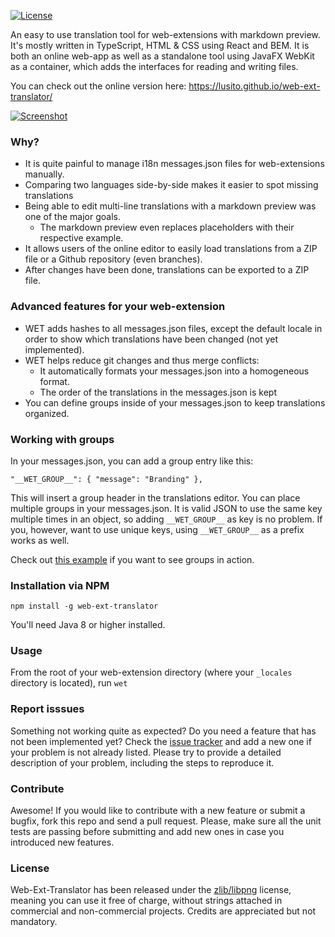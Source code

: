 [![License](https://img.shields.io/badge/License-zlib/libpng-blue.svg)](https://github.com/Lusito/web-ext-translator/blob/master/LICENSE)

An easy to use translation tool for web-extensions with markdown preview.
It's mostly written in TypeScript, HTML & CSS using React and BEM.
It is both an online web-app as well as a standalone tool using JavaFX WebKit as a container, which adds the interfaces for reading and writing files.

You can check out the online version here: https://lusito.github.io/web-ext-translator/

[![Screenshot](https://raw.githubusercontent.com/Lusito/web-ext-translator/master/screenshot.png)](https://raw.githubusercontent.com/Lusito/web-ext-translator/master/screenshot.png)

### Why?

- It is quite painful to manage i18n messages.json files for web-extensions manually.
- Comparing two languages side-by-side makes it easier to spot missing translations
- Being able to edit multi-line translations with a markdown preview was one of the major goals.
  - The markdown preview even replaces placeholders with their respective example.
- It allows users of the online editor to easily load translations from a ZIP file or a Github repository (even branches).
- After changes have been done, translations can be exported to a ZIP file.

### Advanced features for your web-extension

- WET adds hashes to all messages.json files, except the default locale in order to show which translations have been changed (not yet implemented).
- WET helps reduce git changes and thus merge conflicts:
  - It automatically formats your messages.json into a homogeneous format.
  - The order of the translations in the messages.json is kept
- You can define groups inside of your messages.json to keep translations organized.

### Working with groups

In your messages.json, you can add a group entry like this:

```"__WET_GROUP__": { "message": "Branding" },```

This will insert a group header in the translations editor. You can place multiple groups in your messages.json. It is valid JSON to use the same key multiple times in an object, so adding `__WET_GROUP__` as key is no problem. If you, however, want to use unique keys, using `__WET_GROUP__` as a prefix works as well.

Check out [this example](https://lusito.github.io/web-ext-translator/?gh=https://github.com/lusito/forget-me-not/tree/feature/wet) if you want to see groups in action.

### Installation via NPM

```npm install -g web-ext-translator```

You'll need Java 8 or higher installed.

### Usage

From the root of your web-extension directory (where your `_locales` directory is located), run `wet`

### Report isssues

Something not working quite as expected? Do you need a feature that has not been implemented yet? Check the [issue tracker](https://github.com/Lusito/web-ext-translator/issues) and add a new one if your problem is not already listed. Please try to provide a detailed description of your problem, including the steps to reproduce it.

### Contribute

Awesome! If you would like to contribute with a new feature or submit a bugfix, fork this repo and send a pull request. Please, make sure all the unit tests are passing before submitting and add new ones in case you introduced new features.

### License

Web-Ext-Translator has been released under the [zlib/libpng](https://github.com/Lusito/web-ext-translator/blob/master/LICENSE) license, meaning you
can use it free of charge, without strings attached in commercial and non-commercial projects. Credits are appreciated but not mandatory.
